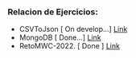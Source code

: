  

### Relacion de Ejercicios:

- CSVToJson [ On develop...] [Link]()
- MongoDB [ Done...] [Link](https://github.com/jcabatay/NuweChallenges/tree/develop/MongoDB)
- RetoMWC-2022. [ Done ] [Link](https://github.com/jcabatay/NuweChallenges/tree/develop/RetoMWC-2022)
